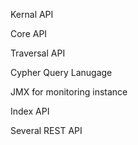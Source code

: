 Kernal API

Core API

Traversal API

Cypher Query Lanugage

JMX for monitoring instance

Index API

Several REST API



